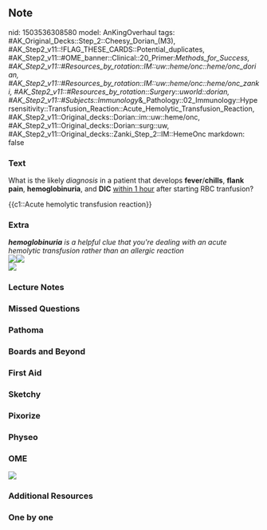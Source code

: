 ## Note
nid: 1503536308580
model: AnKingOverhaul
tags: #AK_Original_Decks::Step_2::Cheesy_Dorian_(M3), #AK_Step2_v11::!FLAG_THESE_CARDS::Potential_duplicates, #AK_Step2_v11::#OME_banner::Clinical::20_Primer:_Methods_for_Success, #AK_Step2_v11::#Resources_by_rotation::IM::uw::heme/onc::heme/onc_dorian, #AK_Step2_v11::#Resources_by_rotation::IM::uw::heme/onc::heme/onc_zanki, #AK_Step2_v11::#Resources_by_rotation::Surgery::uworld::dorian, #AK_Step2_v11::#Subjects::Immunology_&_Pathology::02_Immunology::Hypersensitivity::Transfusion_Reaction::Acute_Hemolytic_Transfusion_Reaction, #AK_Step2_v11::Original_decks::Dorian::im::uw::heme/onc, #AK_Step2_v11::Original_decks::Dorian::surg::uw, #AK_Step2_v11::Original_decks::Zanki_Step_2::IM::HemeOnc
markdown: false

### Text
What is the likely <i>diagnosis</i> in a patient that develops
<b>fever</b>/<b>chills</b>, <b>flank pain</b>,
<b>hemoglobinuria</b>, and <b>DIC</b> <u>within 1 hour</u> after
starting RBC tranfusion?
<div>
  <div>
    {{c1::Acute hemolytic transfusion reaction}}
  </div>
</div>

### Extra
<div>
  <i><b>hemoglobinuria</b> is a helpful clue that you're dealing
  with an acute hemolytic transfusion rather than an allergic
  reaction</i>
</div><img src="transfusion%20rxns%20again!.png"><img src=
"paste-1390001740840961.jpg">
<div><img src="transfusion%20rxns.png"></div>

### Lecture Notes


### Missed Questions


### Pathoma


### Boards and Beyond


### First Aid


### Sketchy


### Pixorize


### Physeo


### OME
<div class="ome-widget">
  <a href="https://onlinemeded.org/spa/surgery?ref=anki"><img src=
  "_OME_AnkiFlashcards_Topic_4.png"></a>
</div>

### Additional Resources


### One by one

